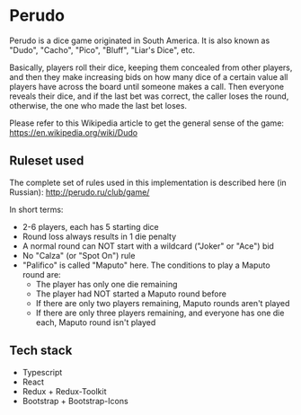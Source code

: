 # Perudo

Perudo is a dice game originated in South America. It is also known as "Dudo", "Cacho", "Pico", "Bluff", "Liar's Dice", etc.

Basically, players roll their dice, keeping them concealed from other players, and then they make increasing bids on how many dice of a certain value all players have across the board until someone makes a call. Then everyone reveals their dice, and if the last bet was correct, the caller loses the round, otherwise, the one who made the last bet loses.

Please refer to this Wikipedia article to get the general sense of the game: https://en.wikipedia.org/wiki/Dudo

## Ruleset used

The complete set of rules used in this implementation is described here (in Russian): http://perudo.ru/club/game/

In short terms:
* 2-6 players, each has 5 starting dice
* Round loss always results in 1 die penalty
* A normal round can NOT start with a wildcard ("Joker" or "Ace") bid
* No "Calza" (or "Spot On") rule
* "Palifico" is called "Maputo" here. The conditions to play a Maputo round are:
    * The player has only one die remaining
    * The player had NOT started a Maputo round before
    * If there are only two players remaining, Maputo rounds aren't played
    * If there are only three players remaining, and everyone has one die each, Maputo round isn't played

## Tech stack

* Typescript
* React
* Redux + Redux-Toolkit
* Bootstrap + Bootstrap-Icons